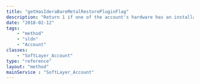 ```yaml
---
title: "getHasIderaBareMetalRestorePluginFlag"
description: "Return 1 if one of the account's hardware has an installation of Idera Server Backup otherwise 0."
date: "2018-02-12"
tags:
    - "method"
    - "sldn"
    - "Account"
classes:
    - "SoftLayer_Account"
type: "reference"
layout: "method"
mainService : "SoftLayer_Account"
---
```

